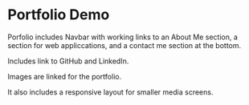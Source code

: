 # Portfolio Demo


Porfolio includes Navbar with working links to an About Me section, a section for web appliccations, and a contact me section at the bottom.

Includes link to GitHub and LinkedIn.

Images are linked for the portfolio. 

It also includes a responsive layout for smaller media screens.
